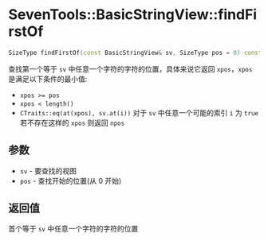 # SevenTools::BasicStringView::findFirstOf

```cpp
SizeType findFirstOf(const BasicStringView& sv, SizeType pos = 0) const noexcept;// (C++17 起 constexpr)
```

查找第一个等于 `sv` 中任意一个字符的字符的位置，具体来说它返回 `xpos`，`xpos` 是满足以下条件的最小值:
- `xpos >= pos`
- `xpos < length()`
- `CTraits::eq(at(xpos), sv.at(i))` 对于 `sv` 中任意一个可能的索引 `i` 为 `true`  
若不存在这样的 `xpos` 则返回 `npos`

## 参数

- `sv` \- 要查找的视图
- `pos` \- 查找开始的位置(从 0 开始)

## 返回值

首个等于 `sv` 中任意一个字符的字符的位置